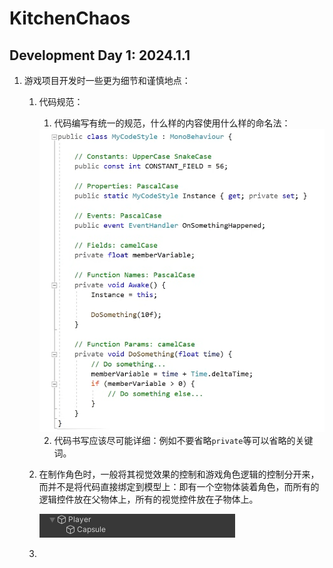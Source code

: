 # KitchenChaos

## Development Day 1: 2024.1.1

1. 游戏项目开发时一些更为细节和谨慎地点：

   1. 代码规范：

      1. 代码编写有统一的规范，什么样的内容使用什么样的命名法：

      <img src="Images/代码规范.png" style="zoom:75%;" />

      2. 代码书写应该尽可能详细：例如不要省略`private`等可以省略的关键词。

   2. 在制作角色时，一般将其视觉效果的控制和游戏角色逻辑的控制分开来，而并不是将代码直接绑定到模型上：即有一个空物体装着角色，而所有的逻辑控件放在父物体上，所有的视觉控件放在子物体上。

      ![image-20240101140135627](Images/角色.png)

   3. 

   

   

   

   
